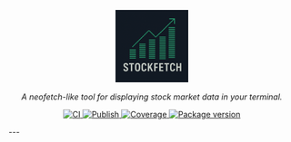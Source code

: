 <p align="center">
  <img src="./docs/img/logo.png" alt="tickerfetch" style="height: 128px;">
</p>
<p align="center">
    <em>A neofetch-like tool for displaying stock market data in your terminal.</em>
</p>
<p align="center">
<a href="https://github.com/TylerHillery/tickerfetch/actions?query=workflow%3ATest" target="_blank">
    <img src="https://github.com/TylerHillery/tickerfetch/workflows/CI/badge.svg" alt="CI">
</a>
<a href="https://github.com/TylerHillery/tickerfetch/actions?query=workflow%3APublish" target="_blank">
    <img src="https://github.com/TylerHillery/tickerfetch/workflows/Publish/badge.svg" alt="Publish">
</a>
<a href="https://coverage-badge.samuelcolvin.workers.dev/redirect/TylerHillery/tickerfetch" target="_blank">
    <img src="https://coverage-badge.samuelcolvin.workers.dev/TylerHillery/tickerfetch.svg" alt="Coverage">
<a href="https://pypi.org/project/tickerfetch" target="_blank">
    <img src="https://img.shields.io/pypi/v/tickerfetch?color=%2334D058&label=pypi%20package" alt="Package version">
</a>
</p>
---
